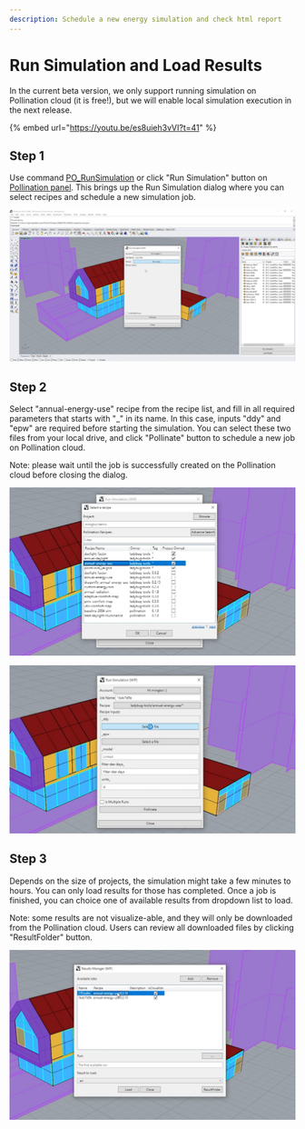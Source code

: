 ```yaml
---
description: Schedule a new energy simulation and check html report
---
```


# Run Simulation and Load Results

In the current beta version, we only support running simulation on Pollination cloud \(it is free!\), but we will enable local simulation execution in the next release.

{% embed url="https://youtu.be/es8uieh3vVI?t=41" %}

## Step 1

Use command [PO\_RunSimulation](../pollination-commands-for-rhino/po_runsimulation.md) or click "Run Simulation" button on [Pollination panel](../getting-started.md#pollination-panel). This brings up the Run Simulation dialog where you can select recipes and schedule a new simulation job.

![](../../.gitbook/assets/image%20%2898%29.png)

## Step 2

Select "annual-energy-use" recipe from the recipe list, and fill in all required parameters that starts with "\_" in its name. In this case, inputs "ddy" and "epw" are required before starting the simulation. You can select these two files from your local drive, and click "Pollinate" button to schedule a new job on Pollination cloud.

Note: please wait until the job is successfully created on the Pollination cloud before closing the dialog.

![Select a recipe from the recipe list](../../.gitbook/assets/image%20%2882%29.png)

![Fill in required parameters ](../../.gitbook/assets/image%20%2899%29.png)

## Step 3

Depends on the size of projects, the simulation might take a few minutes to hours. You can only load results for those has completed. Once a job is finished, you can choice one of available results from dropdown list to load. 

Note: some results are not visualize-able, and they will only be downloaded from the Pollination cloud. Users can review all downloaded files by clicking "ResultFolder" button.

![](../../.gitbook/assets/image%20%2889%29.png)



